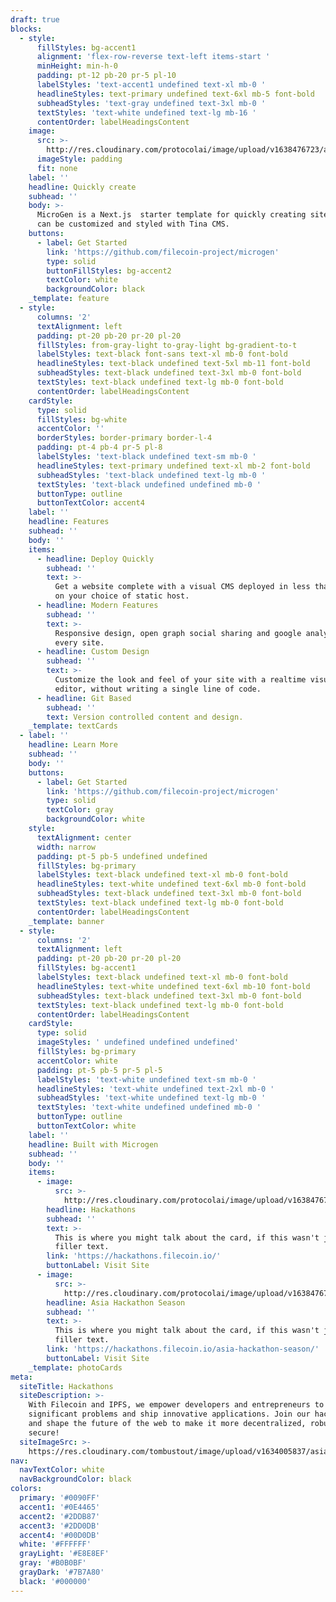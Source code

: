 ```yaml
---
draft: true
blocks:
  - style:
      fillStyles: bg-accent1
      alignment: 'flex-row-reverse text-left items-start '
      minHeight: min-h-0
      padding: pt-12 pb-20 pr-5 pl-10
      labelStyles: 'text-accent1 undefined text-xl mb-0 '
      headlineStyles: text-primary undefined text-6xl mb-5 font-bold
      subheadStyles: 'text-gray undefined text-3xl mb-0 '
      textStyles: 'text-white undefined text-lg mb-16 '
      contentOrder: labelHeadingsContent
    image:
      src: >-
        http://res.cloudinary.com/protocolai/image/upload/v1638476723/asia-season_sn2gv8.png
      imageStyle: padding
      fit: none
    label: ''
    headline: Quickly create
    subhead: ''
    body: >-
      MicroGen is a Next.js  starter template for quickly creating sites that
      can be customized and styled with Tina CMS.
    buttons:
      - label: Get Started
        link: 'https://github.com/filecoin-project/microgen'
        type: solid
        buttonFillStyles: bg-accent2
        textColor: white
        backgroundColor: black
    _template: feature
  - style:
      columns: '2'
      textAlignment: left
      padding: pt-20 pb-20 pr-20 pl-20
      fillStyles: from-gray-light to-gray-light bg-gradient-to-t
      labelStyles: text-black font-sans text-xl mb-0 font-bold
      headlineStyles: text-black undefined text-5xl mb-11 font-bold
      subheadStyles: text-black undefined text-3xl mb-0 font-bold
      textStyles: text-black undefined text-lg mb-0 font-bold
      contentOrder: labelHeadingsContent
    cardStyle:
      type: solid
      fillStyles: bg-white
      accentColor: ''
      borderStyles: border-primary border-l-4
      padding: pt-4 pb-4 pr-5 pl-8
      labelStyles: 'text-black undefined text-sm mb-0 '
      headlineStyles: text-primary undefined text-xl mb-2 font-bold
      subheadStyles: 'text-black undefined text-lg mb-0 '
      textStyles: 'text-black undefined undefined mb-0 '
      buttonType: outline
      buttonTextColor: accent4
    label: ''
    headline: Features
    subhead: ''
    body: ''
    items:
      - headline: Deploy Quickly
        subhead: ''
        text: >-
          Get a website complete with a visual CMS deployed in less than an hour
          on your choice of static host.
      - headline: Modern Features
        subhead: ''
        text: >-
          Responsive design, open graph social sharing and google analytics on
          every site.
      - headline: Custom Design
        subhead: ''
        text: >-
          Customize the look and feel of your site with a realtime visual
          editor, without writing a single line of code.
      - headline: Git Based
        subhead: ''
        text: Version controlled content and design.
    _template: textCards
  - label: ''
    headline: Learn More
    subhead: ''
    body: ''
    buttons:
      - label: Get Started
        link: 'https://github.com/filecoin-project/microgen'
        type: solid
        textColor: gray
        backgroundColor: white
    style:
      textAlignment: center
      width: narrow
      padding: pt-5 pb-5 undefined undefined
      fillStyles: bg-primary
      labelStyles: text-black undefined text-xl mb-0 font-bold
      headlineStyles: text-white undefined text-6xl mb-0 font-bold
      subheadStyles: text-black undefined text-3xl mb-0 font-bold
      textStyles: text-black undefined text-lg mb-0 font-bold
      contentOrder: labelHeadingsContent
    _template: banner
  - style:
      columns: '2'
      textAlignment: left
      padding: pt-20 pb-20 pr-20 pl-20
      fillStyles: bg-accent1
      labelStyles: text-black undefined text-xl mb-0 font-bold
      headlineStyles: text-white undefined text-6xl mb-10 font-bold
      subheadStyles: text-black undefined text-3xl mb-0 font-bold
      textStyles: text-black undefined text-lg mb-0 font-bold
      contentOrder: labelHeadingsContent
    cardStyle:
      type: solid
      imageStyles: ' undefined undefined undefined'
      fillStyles: bg-primary
      accentColor: white
      padding: pt-5 pb-5 pr-5 pl-5
      labelStyles: 'text-white undefined text-sm mb-0 '
      headlineStyles: 'text-white undefined text-2xl mb-0 '
      subheadStyles: 'text-white undefined text-lg mb-0 '
      textStyles: 'text-white undefined undefined mb-0 '
      buttonType: outline
      buttonTextColor: white
    label: ''
    headline: Built with Microgen
    subhead: ''
    body: ''
    items:
      - image:
          src: >-
            http://res.cloudinary.com/protocolai/image/upload/v1638476735/hackathons_z7pwah.png
        headline: Hackathons
        subhead: ''
        text: >-
          This is where you might talk about the card, if this wasn't just
          filler text.
        link: 'https://hackathons.filecoin.io/'
        buttonLabel: Visit Site
      - image:
          src: >-
            http://res.cloudinary.com/protocolai/image/upload/v1638476723/asia-season_sn2gv8.png
        headline: Asia Hackathon Season
        subhead: ''
        text: >-
          This is where you might talk about the card, if this wasn't just
          filler text.
        link: 'https://hackathons.filecoin.io/asia-hackathon-season/'
        buttonLabel: Visit Site
    _template: photoCards
meta:
  siteTitle: Hackathons
  siteDescription: >-
    With Filecoin and IPFS, we empower developers and entrepreneurs to solve
    significant problems and ship innovative applications. Join our hackathons
    and shape the future of the web to make it more decentralized, robust, and
    secure!
  siteImageSrc: >-
    https://res.cloudinary.com/tombustout/image/upload/v1634005837/asia-hackathon-hero_isb8ak.png
nav:
  navTextColor: white
  navBackgroundColor: black
colors:
  primary: '#0090FF'
  accent1: '#0E4465'
  accent2: '#2DDB87'
  accent3: '#2DD0DB'
  accent4: '#00D0DB'
  white: '#FFFFFF'
  grayLight: '#E8E8EF'
  gray: '#B0B0BF'
  grayDark: '#7B7A80'
  black: '#000000'
---
```


